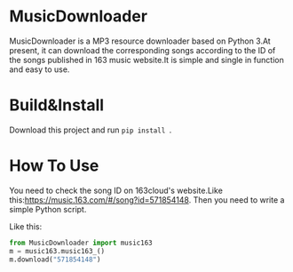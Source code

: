 # MusicDownloader

MusicDownloader is a MP3 resource downloader based on Python 3.At present, it can download the corresponding songs according to the ID of the songs published in 163 music website.It is simple and single in function and easy to use.

# Build&Install

Download this project and run `pip install `.

# How To Use

You need to check the song ID on 163cloud's website.Like this:https://music.163.com/#/song?id=571854148. Then you need to write a simple Python script.

Like this:

```python
from MusicDownloader import music163
m = music163.music163_()
m.download("571854148")
```

